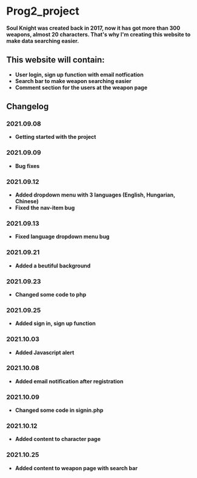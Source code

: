 # Prog2_project

**Soul Knight was created back in 2017, now it has got more than 300 weapons, almost 20 characters. That's why I'm creating this website to make data searching easier.**

## This website will contain:
* **User login, sign up function with email notfication**
* **Search bar to make weapon searching easier**
* **Comment section for the users at the weapon page**

## Changelog

### 2021.09.08
* **Getting started with the project**

### 2021.09.09
* **Bug fixes**

### 2021.09.12
* **Added dropdown menu with 3 languages (English, Hungarian, Chinese)**
* **Fixed the nav-item bug**

### 2021.09.13
* **Fixed language dropdown menu bug**

### 2021.09.21
* **Added a beutiful background**

### 2021.09.23
* **Changed some code to php**

### 2021.09.25
* **Added sign in, sign up function**

### 2021.10.03
* **Added Javascript alert**

### 2021.10.08
* **Added email notification after registration**

### 2021.10.09
* **Changed some code in signin.php**

### 2021.10.12
* **Added content to character page**

### 2021.10.25
* **Added content to weapon page with search bar**